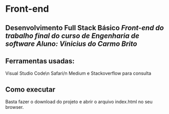 # Front-end

**Desenvolvimento Full Stack Básico**
*Front-end do trabalho final do curso de Engenharia de software*
*Aluno: Vinicius do Carmo Brito*
---

## Ferramentas usadas:
Visual Studio Code\n
Safari/n
Medium e Stackoverflow para consulta


## Como executar

Basta fazer o download do projeto e abrir o arquivo index.html no seu browser.
